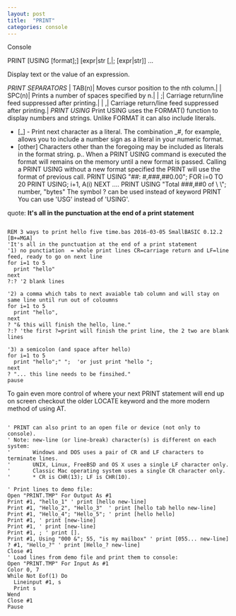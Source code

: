 ```yaml
---
layout: post
title:  "PRINT"
categories: console
---
```

Console

PRINT [USING [format];] [expr|str [,|; [expr|str]] ...

Display text or the value of an expression.


*PRINT SEPARATORS*
| TAB(n)| Moves cursor position to the nth column.|
| SPC(n)| Prints a number of spaces specified by n.|
| ;| Carriage return/line feed suppressed after printing.|
| ,| Carriage return/line feed suppressed after printing.|
*PRINT USING*
Print USING uses the FORMAT() function to display numbers and strings. Unlike FORMAT it can also include literals.
* [_] - Print next character as a literal. The combination _#, for example, allows you to include a number sign as a literal in your numeric format.
* [other] Characters other than the foregoing may be included as literals in the format string.
p.. When a PRINT USING command is executed the format will remains on the memory until a new format is passed. Calling a PRINT USING without a new format specified the PRINT will use the format of previous call.
PRINT USING "##: #,###,##0.00";
FOR i=0 TO 20
    PRINT USING; i+1, A(i)
NEXT
....
PRINT USING "Total ###,##0 of \\ \\"; number, "bytes"
The symbol ? can be used instead of keyword PRINT You can use 'USG' instead of 'USING'.

quote: <strong>It's all in the punctuation at the end of a print statement</strong>
```

REM 3 ways to print hello five time.bas 2016-03-05 SmallBASIC 0.12.2 [B+=MGA]
'It's all in the punctuation at the end of a print statement
'1) no punctiation  = whole print lines CR=carriage return and LF=line feed, ready to go on next line
for i=1 to 5
  print "hello"
next
?:? '2 blank lines

'2) a comma which tabs to next avaiable tab column and will stay on same line until run out of coloumns
for i=1 to 5
  print "hello",
next
? "& this will finish the hello, line."
?:? 'the first ?=print will finish the print line, the 2 two are blank lines

'3) a semicolon (and space after hello)
for i=1 to 5
  print "hello";" ";  'or just print "hello ";
next
? "... this line needs to be finsihed."
pause

```

To gain even more control of where your next PRINT statement will end up on screen checkout the older LOCATE keyword and the more modern method of using AT.
```

' PRINT can also print to an open file or device (not only to console).
' Note: new-line (or line-break) character(s) is different on each system:
'       Windows and DOS uses a pair of CR and LF characters to terminate lines. 
'       UNIX, Linux, FreeBSD and OS X uses a single LF character only. 
'       Classic Mac operating system uses a single CR character only.
'       * CR is CHR(13); LF is CHR(10).

' Print lines to demo file:
Open "PRINT.TMP" For Output As #1
Print #1, "hello_1" ' print [hello new-line]
Print #1, "Hello_2", "Hello_3"  ' print [hello tab hello new-line]
Print #1, "Hello_4"; "Hello_5"; ' print [hello hello]
Print #1, ' print [new-line]
Print #1, ' print [new-line]
Print #1, ; ' print [].
Print #1, Using "000 &"; 55, "is my mailbox" ' print [055... new-line]
? #1, "Hello_?" ' print [Hello_? new-line]
Close #1
' Load lines from demo file and print them to console:
Open "PRINT.TMP" For Input As #1
Color 0, 7
While Not Eof(1) Do
  Lineinput #1, s
  Print s
Wend
Close #1
Pause

```

